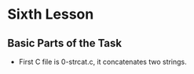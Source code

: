 # Sixth Lesson

## Basic Parts of the Task

- First C file is 0-strcat.c, it concatenates two strings.
